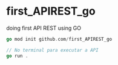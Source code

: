 # first_APIREST_go
doing first API REST using GO

```go
go mod init github.com/first_APIREST_go
```

```go
// No terminal para executar a API
go run .
```

